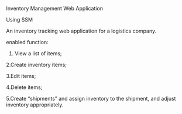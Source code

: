 Inventory Management Web Application


Using SSM


An inventory tracking web application for a logistics company. 



enabled function:


1. View a list of items;

2.Create inventory items;

3.Edit items;

4.Delete items;

5.Create “shipments” and assign inventory to the shipment, and adjust inventory appropriately.



